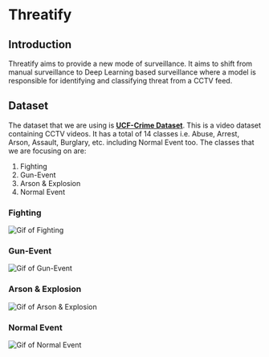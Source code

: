 # Threatify

  ## Introduction
  Threatify aims to provide a new mode of surveillance. It aims to shift from manual surveillance to Deep Learning based surveillance where a model is responsible for identifying and classifying threat from a CCTV feed.


  ## Dataset
  The dataset that we are using is **[UCF-Crime Dataset](https://www.crcv.ucf.edu/projects/real-world/)**. This is a video dataset containing CCTV videos. It has a total of 14 classes i.e. Abuse, Arrest, Arson, Assault, Burglary, etc. including Normal Event too. The classes that we are focusing on are:
  1. Fighting
  2. Gun-Event
  3. Arson & Explosion
  4. Normal Event

  ### Fighting
  ![Gif of Fighting](https://www.crcv.ucf.edu/projects/real-world/fighting.gif)

  ### Gun-Event
  ![Gif of Gun-Event](https://www.crcv.ucf.edu/projects/real-world/shooting.gif)

  ### Arson & Explosion
  ![Gif of Arson & Explosion](https://www.crcv.ucf.edu/projects/real-world/arson.gif)

  ### Normal Event
  ![Gif of Normal Event](https://www.crcv.ucf.edu/projects/real-world/normal.gif)


